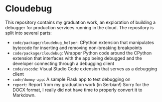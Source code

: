 # Cloudebug
This repository contains my graduation work, an exploration of building a debugger for production services running in the cloud. The repository is split into several parts:

- `code/package/cloudebug_helper`: CPython extension that manipulates bytecode for inserting and removing non-breaking breakpoints
- `code/package/cloudebug`: Wrapper Python code around the CPython extension that interfaces with the app being debugged and the developer connecting through a debugging client
- `code/vscode`: Visual Studio Code extension that serves as a debugging client
- `code/dummy-app`: A sample Flask app to test debugging on
- `report`: Report from my graduation work (in Serbian!) Sorry for the DOCX format, I really did not have time to properly convert it to Markdown.
